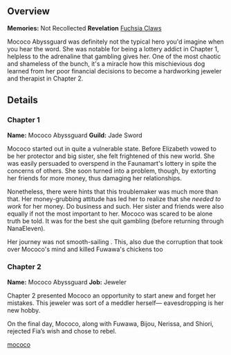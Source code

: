 <!-- title: Mococo Abyssguard -->
<!-- quote: I'm not a criminal, I'm Mococo!-->
<!-- chapters: -1 -->
<!-- images: (Mococo's Chapter 1 Profile), (Mococo fighting along with Fuwawa), (Mococo's Chapter 2 Profile), (Mococo turning against Fia in Chapter 2's Ending) -->
<!-- model: false -->

## Overview

**Memories:** Not Recollected
**Revelation** [Fuchsia Claws](#entry:fuchsia-claws-entry)

Mococo Abyssguard was definitely not the typical hero you'd imagine when you hear the word. She was notable for being a lottery addict in Chapter 1, helpless to the adrenaline that gambling gives her. One of the most chaotic and shameless of the bunch, it's a miracle how this mischievious dog learned from her poor financial decisions to become a hardworking jeweler and therapist in Chapter 2.

## Details

### Chapter 1

**Name:** Mococo Abyssguard
**Guild:** Jade Sword

Mococo started out in quite a vulnerable state. Before Elizabeth vowed to be her protector and big sister, she felt frightened of this new world. She was easily persuaded to overspend in the Faunamart's lottery in spite the concerns of others. She soon turned into a problem, though, by extorting her friends for more money, thus damaging her relationships.

Nonetheless, there were hints that this troublemaker was much more than that. Her money-grubbing attitude has led her to realize that she _needed to work_ for her money. Do business and such. Her sister and friends were also equally if not the most important to her. Mococo was scared to be alone truth be told. It was for the best she quit gambling (before returning through NanaEleven).

Her journey was not smooth-sailing . This, also due the corruption that took over Mococo's mind and killed Fuwawa's chickens too

### Chapter 2

**Name:** Mococo Abyssguard
**Job:** Jeweler

Chapter 2 presented Mococo an opportunity to start anew and forget her mistakes. This jeweler was sort of a meddler herself— eavesdropping is her new hobby.

On the final day, Mococo, along with Fuwawa, Bijou, Nerissa, and Shiori, rejected Fia’s wish and chose to rebel.

[mococo](#easter:easter-mococo)
